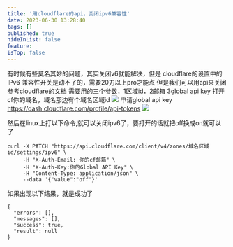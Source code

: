 ```yaml
---
title: '用cloudflare的api，关闭ipv6兼容性'
date: 2023-06-30 13:28:40
tags: []
published: true
hideInList: false
feature: 
isTop: false
---
```

有时候有些莫名其妙的问题，其实关闭v6就能解决，但是
cloudflare的设置中的IPv6 兼容性开关是动不了的，需要20刀以上pro才能点
但是我们可以用api来关闭
参考cloudflare的[文档](https://developers.cloudflare.com/api/operations/zone-settings-change-i-pv6-setting)
需要用的三个参数，1区域id，2邮箱 3global api key
打开cf你的域名，域名那边有个域名区域id
![](https://s3.qklg.net/img/202310241329534.png)
申请global api key
<https://dash.cloudflare.com/profile/api-tokens>
![](https://s3.qklg.net/img/202310241329519.png)

然后在linux上打以下命令,就可以关闭ipv6了，要打开的话就把off换成on就可以了

```
curl -X PATCH "https://api.cloudflare.com/client/v4/zones/域名区域id/settings/ipv6" \
     -H "X-Auth-Email: 你的cf邮箱" \
     -H "X-Auth-Key:你的Global API Key" \
     -H "Content-Type: application/json" \
     --data '{"value":"off"}'
```
如果出现以下结果，就是成功了
```
{
  "errors": [],
  "messages": [],
  "success": true,
  "result": null
}
```


